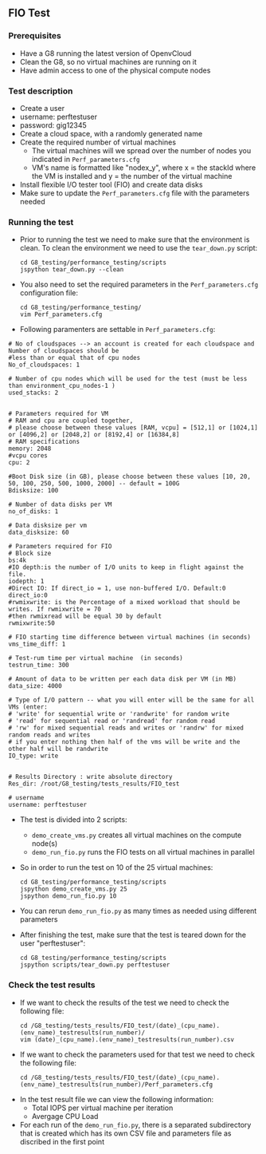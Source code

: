 ## FIO Test

### Prerequisites
- Have a G8 running the latest version of OpenvCloud
- Clean the G8, so no virtual machines are running on it
- Have admin access to one of the physical compute nodes


### Test description
-  Create a user
  - username: perftestuser
  - password: gig12345
- Create a cloud space, with a randomly generated name
- Create the required number of virtual machines
  - The virtual machines will we spread over the number of nodes you indicated in `Perf_parameters.cfg`
  - VM's name is formatted like "nodex_y", where x = the stackId where the VM is installed and y = the number of the virtual machine
- Install flexible I/O tester tool (FIO) and create data disks 
- Make sure to update the `Perf_parameters.cfg` file with the parameters needed


### Running the test
- Prior to running the test we need to make sure that the environment is clean. To clean the environment we need to use the `tear_down.py` script:
  ```
  cd G8_testing/performance_testing/scripts
  jspython tear_down.py --clean
  ```

- You also need to set the required parameters in the `Perf_parameters.cfg` configuration file:
  ```
  cd G8_testing/performance_testing/
  vim Perf_parameters.cfg
  ```

- Following paramenters are settable in `Perf_parameters.cfg`:
```
# No of cloudspaces --> an account is created for each cloudspace and Number of cloudspaces should be
#less than or equal that of cpu nodes
No_of_cloudspaces: 1

# Number of cpu nodes which will be used for the test (must be less than environment_cpu_nodes-1 )
used_stacks: 2


# Parameters required for VM
# RAM and cpu are coupled together,
# please choose between these values [RAM, vcpu] = [512,1] or [1024,1] or [4096,2] or [2048,2] or [8192,4] or [16384,8]
# RAM specifications
memory: 2048
#vcpu cores
cpu: 2

#Boot Disk size (in GB), please choose between these values [10, 20, 50, 100, 250, 500, 1000, 2000] -- default = 100G
Bdisksize: 100

# Number of data disks per VM
no_of_disks: 1

# Data disksize per vm
data_disksize: 60

# Parameters required for FIO
# Block size
bs:4k
#IO depth:is the number of I/O units to keep in flight against the file.
iodepth: 1
#Direct IO: If direct_io = 1, use non-buffered I/O. Default:0
direct_io:0
#rwmixwrite: is the Percentage of a mixed workload that should be writes. If rwmixwrite = 70
#then rwmixread will be equal 30 by default
rwmixwrite:50

# FIO starting time difference between virtual machines (in seconds)
vms_time_diff: 1

# Test-rum time per virtual machine  (in seconds)
testrun_time: 300

# Amount of data to be written per each data disk per VM (in MB)
data_size: 4000

# Type of I/O pattern -- what you will enter will be the same for all VMs (enter:
# 'write' for sequential write or 'randwrite' for random write
# 'read' for sequential read or 'randread' for random read
# 'rw' for mixed sequential reads and writes or 'randrw' for mixed random reads and writes
# if you enter nothing then half of the vms will be write and the other half will be randwrite
IO_type: write


# Results Directory : write absolute directory
Res_dir: /root/G8_testing/tests_results/FIO_test

# username
username: perftestuser
```

- The test is divided into 2 scripts:
  - `demo_create_vms.py` creates all virtual machines on the compute node(s)
  - `demo_run_fio.py` runs the FIO tests on all virtual machines in parallel

- So in order to run the test on 10 of the 25 virtual machines:
  ```
  cd G8_testing/performance_testing/scripts
  jspython demo_create_vms.py 25
  jspython demo_run_fio.py 10
  ```
- You can rerun `demo_run_fio.py` as many times as needed using different parameters
- After finishing the test, make sure that the test is teared down for the user "perftestuser":
  ```
  cd G8_testing/performance_testing/scripts
  jspython scripts/tear_down.py perftestuser 
  ```

### Check the test results
- If we want to check the results of the test we need to check the following file:
  ```
  cd /G8_testing/tests_results/FIO_test/(date)_(cpu_name).(env_name)_testresults(run_number)/
  vim (date)_(cpu_name).(env_name)_testresults(run_number).csv
  ```
- If we want to check the parameters used for that test we need to check the following file:
  ```
  cd /G8_testing/tests_results/FIO_test/(date)_(cpu_name).(env_name)_testresults(run_number)/Perf_parameters.cfg
  ```
- In the test result file we can view the following information:
  - Total IOPS per virtual machine per iteration
  - Avergage CPU Load
- For each run of the `demo_run_fio.py`, there is a separated subdirectory that is created which has its own CSV file and parameters file as discribed in the first point
